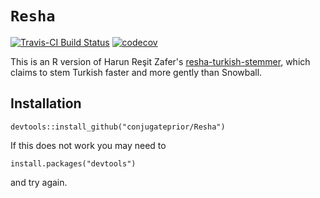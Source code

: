 # `Resha`

[![Travis-CI Build Status](https://travis-ci.org/conjugateprior/Resha.svg?branch=master)](https://travis-ci.org/conjugateprior/Resha) [![codecov](https://codecov.io/gh/conjugateprior/Resha/branch/master/graph/badge.svg)](https://codecov.io/gh/conjugateprior/Resha)


This is an R version of Harun Reşit Zafer's [resha-turkish-stemmer](https://github.com/hrzafer/resha-turkish-stemmer), which claims to stem Turkish faster and more gently than Snowball.

## Installation

```
devtools::install_github("conjugateprior/Resha")
```
If this does not work you may need to
```
install.packages("devtools")
```
and try again.



